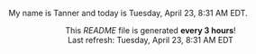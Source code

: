 My name is Tanner and today is Tuesday, April 23, 8:31 AM EDT.

<p align="center">This <i>README</i> file is generated <b>every 3 hours</b>!</br>Last refresh: Tuesday, April 23, 8:31 AM EDT<br /></p>
